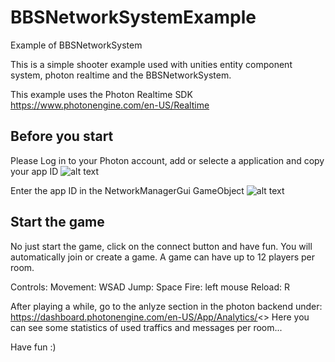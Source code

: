 # BBSNetworkSystemExample
Example of BBSNetworkSystem

This is a simple shooter example used with unities entity component system, photon realtime and the BBSNetworkSystem.

This example uses the Photon Realtime SDK
https://www.photonengine.com/en-US/Realtime

## Before you start
Please Log in to your Photon account, add or selecte a application and copy your app ID
![alt text](http://brokenbricksstudios.com/wp-content/uploads/2018/07/BBSNetworkSystemExample_Photon.png)

Enter the app ID in the NetworkManagerGui GameObject
![alt text](http://brokenbricksstudios.com/wp-content/uploads/2018/07/BBSNetworkSystemExample_Unity.png)

## Start the game
No just start the game, click on the connect button and have fun.
You will automatically join or create a game. A game can have up to 12 players per room.

Controls:
Movement: WSAD
Jump: Space
Fire: left mouse
Reload: R

After playing a while, go to the anlyze section in the photon backend under:
https://dashboard.photonengine.com/en-US/App/Analytics/<<MYAPPID>>
Here you can see some statistics of used traffics and messages per room...
  
Have fun :)
  
  


